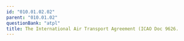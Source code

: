 ```yaml
---
id: "010.01.02.02"
parent: "010.01.02"
questionBank: "atpl"
title: The International Air Transport Agreement (ICAO Doc 9626.
---
```

